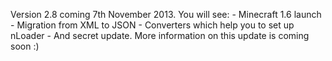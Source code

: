 Version 2.8 coming 7th November 2013.
You will see:
	- Minecraft 1.6 launch
	- Migration from XML to JSON
	- Converters which help you to set up nLoader
	- And secret update. More information on this update is coming soon :)
